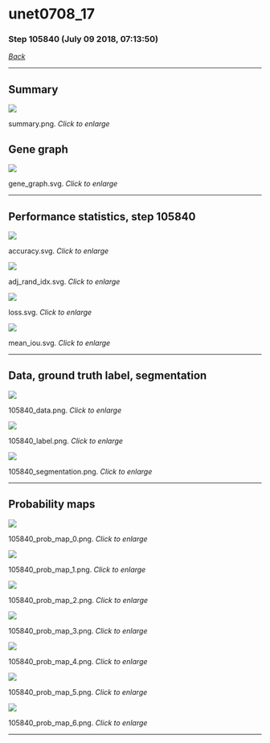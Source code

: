 # unet0708_17

### Step 105840 (July 09 2018, 07:13:50)

[_Back_](..)

---

## Summary

<div class="images"><a href="media/summary.png"><img  src="media/summary.png" align="center"></a><p>summary.png. <i>Click to enlarge</i></p></div>

## Gene graph

<div class="images"><a href="media/gene_graph.svg"><img  src="media/gene_graph.svg" align="center"></a><p>gene_graph.svg. <i>Click to enlarge</i></p></div>

---

## Performance statistics, step 105840

<div class="images"><a href="media/accuracy.svg"><img class="mini" src="media/accuracy.svg" align="center"></a><p>accuracy.svg. <i>Click to enlarge</i></p></div>
<div class="images"><a href="media/adj_rand_idx.svg"><img class="mini" src="media/adj_rand_idx.svg" align="center"></a><p>adj_rand_idx.svg. <i>Click to enlarge</i></p></div>
<div class="images"><a href="media/loss.svg"><img class="mini" src="media/loss.svg" align="center"></a><p>loss.svg. <i>Click to enlarge</i></p></div>
<div class="images"><a href="media/mean_iou.svg"><img class="mini" src="media/mean_iou.svg" align="center"></a><p>mean_iou.svg. <i>Click to enlarge</i></p></div>

---

## Data, ground truth label, segmentation

<div class="images"><a href="media/105840_data.png"><img class="mini" src="media/105840_data.png" align="center"></a><p>105840_data.png. <i>Click to enlarge</i></p></div>
<div class="images"><a href="media/105840_label.png"><img class="mini" src="media/105840_label.png" align="center"></a><p>105840_label.png. <i>Click to enlarge</i></p></div>
<div class="images"><a href="media/105840_segmentation.png"><img class="mini" src="media/105840_segmentation.png" align="center"></a><p>105840_segmentation.png. <i>Click to enlarge</i></p></div>

---

## Probability maps

<div class="images"><a href="media/105840_prob_map_0.png"><img class="mini" src="media/105840_prob_map_0.png" align="center"></a><p>105840_prob_map_0.png. <i>Click to enlarge</i></p></div>
<div class="images"><a href="media/105840_prob_map_1.png"><img class="mini" src="media/105840_prob_map_1.png" align="center"></a><p>105840_prob_map_1.png. <i>Click to enlarge</i></p></div>
<div class="images"><a href="media/105840_prob_map_2.png"><img class="mini" src="media/105840_prob_map_2.png" align="center"></a><p>105840_prob_map_2.png. <i>Click to enlarge</i></p></div>
<div class="images"><a href="media/105840_prob_map_3.png"><img class="mini" src="media/105840_prob_map_3.png" align="center"></a><p>105840_prob_map_3.png. <i>Click to enlarge</i></p></div>
<div class="images"><a href="media/105840_prob_map_4.png"><img class="mini" src="media/105840_prob_map_4.png" align="center"></a><p>105840_prob_map_4.png. <i>Click to enlarge</i></p></div>
<div class="images"><a href="media/105840_prob_map_5.png"><img class="mini" src="media/105840_prob_map_5.png" align="center"></a><p>105840_prob_map_5.png. <i>Click to enlarge</i></p></div>
<div class="images"><a href="media/105840_prob_map_6.png"><img class="mini" src="media/105840_prob_map_6.png" align="center"></a><p>105840_prob_map_6.png. <i>Click to enlarge</i></p></div>

---


